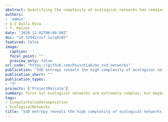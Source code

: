 ```yaml
---
abstract: Quantifying the complexity of ecological networks has remained elusive. Primarily, complexity has been defined on the basis of the structural (or behavioural) complexity of the system. These definitions ignore the notion of 'physical complexity', which can measure the amount of information contained in an ecological network, and how difficult it would be to compress. We present relative rank deficiency and SVD entropy as measures of 'external' and 'internal' complexity respectively. Using bipartite ecological networks, we find that they all show a very high, almost maximal, physical complexity. Pollination networks, in particular, are more complex when compared to other types of interactions. In addition, we find that SVD entropy relates to other structural measures of complexity (nestedness, connectance, and spectral radius), but does not inform about the resilience of a network when using simulated extinction cascades, which has previously been reported for structural measures of complexity. We argue that SVD entropy provides a fundamentally more 'correct' measure of network complexity and should be added to the toolkit of descriptors of ecological networks moving forward.
authors:
- 'admin'
- G.V Dalla Riva
- T. Poisot
date: "2020-11-02T00:00:00Z"
doi: "10.32942/osf.io/q9v85"
featured: false
image:
  caption: ''
  focal_point: ""
  preview_only: false
url_code: "https://github.com/PoisotLab/ms_svd_networks"
publication: "SVD entropy reveals the high complexity of ecological networks"
publication_short: ""
publication_types:
- "3"
projects: ['ProjectMalcolm']
summary: Turns out ecological networks are extremely complex, but maybe they could do even a bit better.
tags:
- SingularValueDecomposition
- EcologicalNetworks
title: 'SVD entropy reveals the high complexity of ecological networks'
---
```

